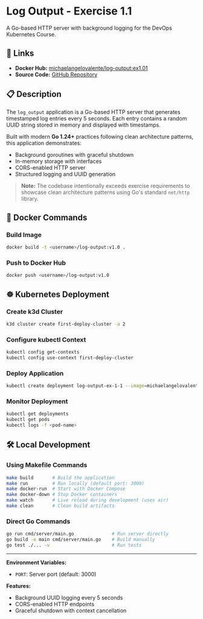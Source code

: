 # Log Output - Exercise 1.1

A Go-based HTTP server with background logging for the DevOps Kubernetes Course.

## 🔗 Links

- **Docker Hub:** [michaelangelovalente/log-output:ex1.01](https://hub.docker.com/layers/michaelangelovalente/log_output-app/ex1.01/images/sha256-7014f94e2d4aee68a60e4c21c19130ee5e5f192136e2bbcda71e4fa6adce177b)
- **Source Code:** [GitHub Repository](https://github.com/michaelangelovalente/devops-kubernetes-submissions/tree/main/Chapter-2/Part-1/e-1.01/log_output)

## 📋 Description

The `log_output` application is a Go-based HTTP server that generates timestamped log entries every 5 seconds. Each entry contains a random UUID string stored in memory and displayed with timestamps.

Built with modern **Go 1.24+** practices following clean architecture patterns, this application demonstrates:
- Background goroutines with graceful shutdown
- In-memory storage with interfaces
- CORS-enabled HTTP server
- Structured logging and UUID generation

> **Note:** The codebase intentionally exceeds exercise requirements to showcase clean architecture patterns using Go's standard `net/http` library.

## 🐳 Docker Commands

### Build Image
```bash
docker build -t <username>/log-output:v1.0 .
```

### Push to Docker Hub
```bash
docker push <username>/log-output:v1.0
```

## ☸️ Kubernetes Deployment

### Create k3d Cluster
```bash
k3d cluster create first-deploy-cluster -a 2
```

### Configure kubectl Context
```bash
kubectl config get-contexts
kubectl config use-context first-deploy-cluster
```

### Deploy Application
```bash
kubectl create deployment log-output-ex-1-1 --image=michaelangelovalente/log-output:v1.0
```

### Monitor Deployment
```bash
kubectl get deployments
kubectl get pods
kubectl logs -f <pod-name>
```

## 🛠️ Local Development

### Using Makefile Commands
```bash
make build       # Build the application
make run         # Run locally (default port: 3000)
make docker-run  # Start with Docker Compose
make docker-down # Stop Docker containers
make watch       # Live reload during development (uses air)
make clean       # Clean build artifacts
```

### Direct Go Commands
```bash
go run cmd/server/main.go              # Run server directly
go build -o main cmd/server/main.go    # Build manually
go test ./... -v                       # Run tests
```

---

**Environment Variables:**
- `PORT`: Server port (default: 3000)

**Features:**
- Background UUID logging every 5 seconds
- CORS-enabled HTTP endpoints
- Graceful shutdown with context cancellation

